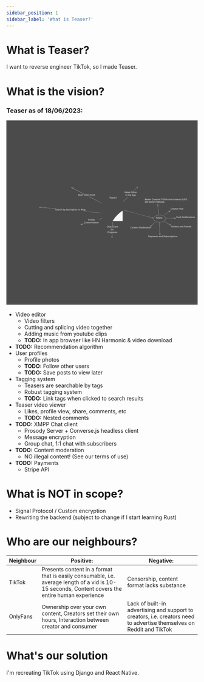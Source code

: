 ```yaml
---
sidebar_position: 1
sidebar_label: 'What is Teaser?'
---
```


# What is Teaser?

I want to reverse engineer TikTok, so I made Teaser.

# What is the vision?

### Teaser as of 18/06/2023:
![Teaser Mind Map SVG](/docs/img/teasermindmap.svg)

- Video editor
  - Video filters
  - Cutting and splicing video together
  - Adding music from youtube clips
  - **TODO:** In app browser like HN Harmonic & video download
- **TODO:** Recommendation algorithm
- User profiles
  - Profile photos
  - **TODO:** Follow other users
  - **TODO:** Save posts to view later
- Tagging system
  - Teasers are searchable by tags
  - Robust tagging system
  - **TODO:** Link tags when clicked to search results
- Teaser video viewer
  - Likes, profile view, share, comments, etc
  - **TODO:** Nested comments
- **TODO:** XMPP Chat client
  - Prosody Server + Converse.js headless client
  - Message encryption
  - Group chat, 1:1 chat with subscribers
- **TODO:** Content moderation
  - NO illegal content! (See our terms of use)
- **TODO:** Payments
  - Stripe API

# What is NOT in scope?

- Signal Protocol / Custom encryption
- Rewriting the backend (subject to change if I start learning Rust)

# Who are our neighbours?

| Neighbour | Positive:                                                                                                                            | Negative:                                                                                                             |
|-----------|--------------------------------------------------------------------------------------------------------------------------------------|-----------------------------------------------------------------------------------------------------------------------|
| TikTok    | Presents content in a format that is easily consumable, i.e. average length of a vid is 10-15 seconds, Content covers the entire human experience | Censorship, content format lacks substance                                                                            |
| OnlyFans  | Ownership over your own content, Creators set their own hours, Interaction between creator and consumer                               | Lack of built-in advertising and support to creators, i.e. creators need to advertise themselves on Reddit and TikTok |

# What's our solution

I'm recreating TikTok using Django and React Native.
